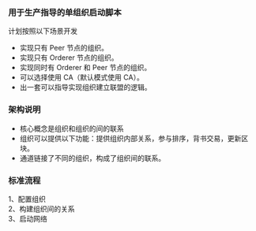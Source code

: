 ### 用于生产指导的单组织启动脚本
计划按照以下场景开发
* 实现只有 Peer 节点的组织。
* 实现只有 Orderer 节点的组织。
* 实现同时有 Orderer 和 Peer 节点的组织。
* 可以选择使用 CA（默认模式使用 CA）。
* 出一套可以指导实现组织建立联盟的逻辑。
### 架构说明
* 核心概念是组织和组织的间的联系
* 组织可以提供以下功能：提供组织内部关系，参与排序，背书交易，更新区块。
* 通道链接了不同的组织，构成了组织间的联系。
### 标准流程
1、配置组织  
2、构建组织间的关系  
3、启动网络
